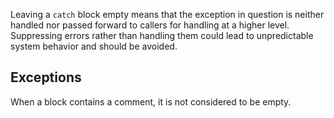 Leaving a `catch` block empty means that the exception in question is neither handled nor passed forward to callers for handling at a higher level. Suppressing errors rather than handling them could lead to unpredictable system behavior and should be avoided.

## Exceptions ##

When a block contains a comment, it is not considered to be empty.